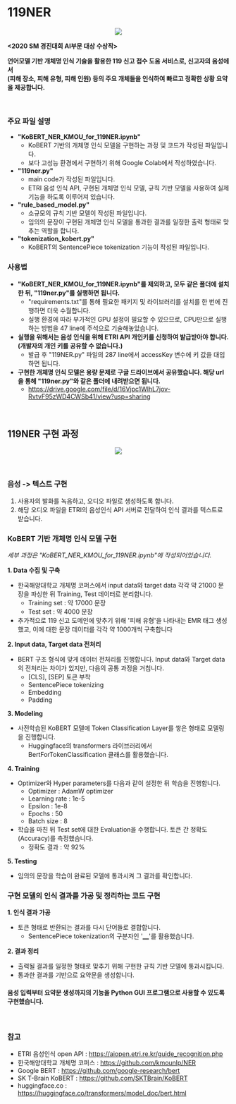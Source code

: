 # **119NER**
<p align="center"><img src="https://user-images.githubusercontent.com/46772883/101279253-5c083b00-3804-11eb-9558-63f6623a19c8.png" /></p>

**<2020 SM 경진대회 AI부문 대상 수상작>**

**언어모델 기반 개체명 인식 기술을 활용한 119 신고 접수 도움 서비스로, 신고자의 음성에서  
(피해 장소, 피해 유형, 피해 인원) 등의 주요 개체들을 인식하여 빠르고 정확한 상황 요약을 제공합니다.**


<br>

### **주요 파일 설명**
+ **"KoBERT_NER_KMOU_for_119NER.ipynb"**
  + KoBERT 기반의 개체명 인식 모델을 구현하는 과정 및 코드가 작성된 파일입니다.
  + 보다 고성능 환경에서 구현하기 위해 Google Colab에서 작성하였습니다.
+ **"119ner.py"**
  + main code가 작성된 파일입니다.
  + ETRI 음성 인식 API, 구현된 개체명 인식 모델, 규칙 기반 모델을 사용하여 실제 기능을 하도록 이루어져 있습니다.
+ **"rule_based_model.py"**
  + 소규모의 규칙 기반 모델이 작성된 파일입니다.
  + 임의의 문장이 구현된 개체명 인식 모델을 통과한 결과를 일정한 출력 형태로 맞추는 역할을 합니다.
+ **"tokenization_kobert.py"**
  + KoBERT의 SentencePiece tokenization 기능이 작성된 파일입니다.

### **사용법**
+ **"KoBERT_NER_KMOU_for_119NER.ipynb"를 제외하고, 모두 같은 폴더에 설치한 뒤, "119ner.py"를 실행하면 됩니다.** 
  + "requirements.txt"를 통해 필요한 패키지 및 라이브러리를 설치를 한 번에 진행하면 더욱 수월합니다.
  + 실행 환경에 따라 부가적인 GPU 설정이 필요할 수 있으므로, CPU만으로 실행하는 방법을 47 line에 주석으로 기술해놓았습니다.
+ **실행을 위해서는 음성 인식을 위해 ETRI API 개인키를 신청하여 발급받아야 합니다. (개발자의 개인 키를 공유할 수 없습니다.)**
  + 발급 후  "119NER.py" 파일의 287 line에서 accessKey 변수에 키 값을 대입하면 됩니다.
+ **구현한 개체명 인식 모델은 용량 문제로 구글 드라이브에서 공유했습니다. 해당 url을 통해 "119ner.py"와 같은 폴더에 내려받으면 됩니다.**
  + https://drive.google.com/file/d/16Vjpc1WlhL7jov-RvtvF95zWD4CWSb41/view?usp=sharing


<br>

## 119NER 구현 과정

<p align="center"><img src="https://user-images.githubusercontent.com/46772883/101279555-57448680-3806-11eb-9f6f-17de4d10402a.png" /></p>
<br>

### 음성 -> 텍스트 구현
1. 사용자의 발화를 녹음하고, 오디오 파일로 생성하도록 합니다.
2. 해당 오디오 파일을 ETRI의 음성인식 API 서버로 전달하여 인식 결과를 텍스트로 받습니다.

### KoBERT 기반 개체명 인식 모델 구현
_세부 과정은 "KoBERT_NER_KMOU_for_119NER.ipynb"에 작성되어있습니다._  


**1. Data 수집 및 구축**
+ 한국해양대학교 개체명 코퍼스에서 input data와 target data 각각 약 21000 문장을 파싱한 뒤 Training, Test 데이터로 분리합니다.
  + Training set : 약 17000 문장
  + Test set : 약 4000 문장
+ 추가적으로 119 신고 도메인에 맞추기 위해 '피해 유형'을 나타내는 EMR 태그 생성했고, 이에 대한 문장 데이터를 각각 약 1000개씩 구축합니다

**2. Input data, Target data 전처리**
+ BERT 구조 형식에 맞게 데이터 전처리를 진행합니다. Input data와 Target data의 전처리는 차이가 있지만, 다음의 공통 과정을 거칩니다.
  + [CLS], [SEP] 토큰 부착
  + SentencePiece tokenizing
  + Embedding
  + Padding
  
**3. Modeling**
+ 사전학습된 KoBERT 모델에 Token Classification Layer를 쌓은 형태로 모델링을 진행합니다.
  + Huggingface의 transformers 라이브러리에서 BertForTokenClassification 클래스를 활용했습니다.

**4. Training**
+ Optimizer와 Hyper parameters를 다음과 같이 설정한 뒤 학습을 진행합니다.
  + Optimizer : AdamW optimizer
  + Learning rate : 1e-5
  + Epsilon : 1e-8
  + Epochs : 50
  + Batch size : 8
+ 학습을 마친 뒤 Test set에 대한 Evaluation을 수행합니다. 토큰 간 정확도(Accuracy)를 측정했습니다.
  + 정확도 결과 : 약 92%

**5. Testing**
+ 임의의 문장을 학습이 완료된 모델에 통과시켜 그 결과를 확인합니다.

### 구현 모델의 인식 결과를 가공 및 정리하는 코드 구현
**1. 인식 결과 가공**
+ 토큰 형태로 반환되는 결과를 다시 단어들로 결합합니다.
  + SentencePiece tokenization의 구분자인 '▁'를 활용했습니다.

**2. 결과 정리**
+ 출력될 결과를 일정한 형태로 맞추기 위해 구현한 규칙 기반 모델에 통과시킵니다.
+ 통과한 결과를 기반으로 요약문을 생성합니다.

#### 음성 입력부터 요약문 생성까지의 기능을 Python GUI 프로그램으로 사용할 수 있도록 구현했습니다.


<br>

### **참고**
+ ETRI 음성인식 open API : https://aiopen.etri.re.kr/guide_recognition.php
+ 한국해양대학교 개체명 코퍼스 : https://github.com/kmounlp/NER
+ Google BERT : https://github.com/google-research/bert
+ SK T-Brain KoBERT : https://github.com/SKTBrain/KoBERT
+ huggingface.co : https://huggingface.co/transformers/model_doc/bert.html

